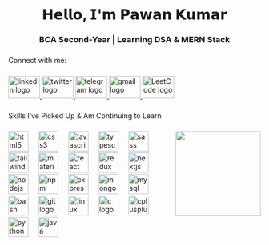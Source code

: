 <h1 align="center">𝗛𝗲𝗹𝗹𝗼, 𝗜'𝗺 𝗣𝗮𝘄𝗮𝗻 𝗞𝘂𝗺𝗮𝗿</h1>

###

<h3 align="center">BCA Second-Year | Learning DSA & MERN Stack</h3>

###

<p align="left">Connect with me:</p>

###

<div align="left">
  <a href="https://www.linkedin.com/in/pawan-kumar-vn/" target="_blank">
    <img src="https://raw.githubusercontent.com/maurodesouza/profile-readme-generator/master/src/assets/icons/social/linkedin/default.svg" width="63" height="45" alt="linkedin logo"  />
  </a>
  <a href="https://x.com/Pawankumar_vn" target="_blank">
    <img src="https://raw.githubusercontent.com/maurodesouza/profile-readme-generator/master/src/assets/icons/social/twitter/default.svg" width="63" height="45" alt="twitter logo"  />
  </a>
  <a href="https://t.me/Deviant_nx" target="_blank">
    <img src="https://raw.githubusercontent.com/maurodesouza/profile-readme-generator/master/src/assets/icons/social/telegram/default.svg" width="63" height="45" alt="telegram logo"  />
  </a>
  <a href="https://mail.google.com/mail/?view=cm&fs=1&to=pawankumar.vn@gmail.com" target="_blank">
    <img src="https://raw.githubusercontent.com/maurodesouza/profile-readme-generator/master/src/assets/icons/social/gmail/default.svg" width="63" height="45" alt="gmail logo"  />
  </a>
<a href="https://leetcode.com/Pawankumar-vn" target="_blank">
    <img src="https://upload.wikimedia.org/wikipedia/commons/a/ab/LeetCode_logo_white_no_text.svg" width="63" height="45" alt="LeetCode logo" />
</a>

</div>

###

<p align="left">Skills I’ve Picked Up & Am Continuing to Learn</p>

###

<img align="right" height="170" src="https://media-hosting.imagekit.io//3e58eb3c5ef54449/ezgif-8281b1ebcc927b.gif?Expires=1834906091&Key-Pair-Id=K2ZIVPTIP2VGHC&Signature=cTJVCn2lrdNzmF6D30t2HU8BbnM6ojzU9n11PYktuDT3ceZmEHVy4~NkVdBiP-Gus8jToxl~RPLWwHD6jTnMB~Rr2mVJIEcFrKr2667dpPmgvyjNNqG9Wow1PgT9ZNv1kROTlrOV0kTi2n94ULX7zt0vF67Z1akzn0jmwVF7AIBFDJoxnHHg6GXY~UpKc4EPSVL68G~Xx~jFY0psiaa7Q0EcD6khMKK46uhPCmYxek44H2NOedCNLuXcFzPilqBaz6MLBYbGvYNLqK6yLHtU2UHLwE~INhhQkhjVfyPUEvoj9Hm3QsHXhaSkOSofoPNnQQBqahVw-2SUFSLGnpoGsg__"  />

###

<div align="left">
  <img src="https://cdn.jsdelivr.net/gh/devicons/devicon/icons/html5/html5-original.svg" height="40" alt="html5 logo"  />
  <img width="12" />
  <img src="https://cdn.jsdelivr.net/gh/devicons/devicon/icons/css3/css3-original.svg" height="40" alt="css3 logo"  />
  <img width="12" />
  <img src="https://cdn.jsdelivr.net/gh/devicons/devicon/icons/javascript/javascript-original.svg" height="40" alt="javascript logo"  />
  <img width="12" />
  <img src="https://cdn.jsdelivr.net/gh/devicons/devicon/icons/typescript/typescript-original.svg" height="40" alt="typescript logo"  />
  <img width="12" />
  <img src="https://cdn.jsdelivr.net/gh/devicons/devicon/icons/sass/sass-original.svg" height="40" alt="sass logo"  />
  <img width="12" />
  <img src="https://cdn.simpleicons.org/tailwindcss/06B6D4" height="40" alt="tailwindcss logo"  />
  <img width="12" />
  <img src="https://cdn.jsdelivr.net/gh/devicons/devicon/icons/materialui/materialui-original.svg" height="40" alt="materialui logo"  />
  <img width="12" />
  <img src="https://cdn.jsdelivr.net/gh/devicons/devicon/icons/react/react-original.svg" height="40" alt="react logo"  />
  <img width="12" />
  <img src="https://cdn.jsdelivr.net/gh/devicons/devicon/icons/redux/redux-original.svg" height="40" alt="redux logo"  />
  <img width="12" />
  <img src="https://cdn.jsdelivr.net/gh/devicons/devicon/icons/nextjs/nextjs-original.svg" height="40" alt="nextjs logo"  />
  <img width="12" />
  <img src="https://cdn.jsdelivr.net/gh/devicons/devicon/icons/nodejs/nodejs-original.svg" height="40" alt="nodejs logo"  />
  <img width="12" />
  <img src="https://cdn.jsdelivr.net/gh/devicons/devicon/icons/npm/npm-original-wordmark.svg" height="40" alt="npm logo"  />
  <img width="12" />
  <img src="https://skillicons.dev/icons?i=express" height="40" alt="express logo"  />
  <img width="12" />
  <img src="https://cdn.jsdelivr.net/gh/devicons/devicon/icons/mongodb/mongodb-original.svg" height="40" alt="mongodb logo"  />
  <img width="12" />
  <img src="https://cdn.jsdelivr.net/gh/devicons/devicon/icons/mysql/mysql-original.svg" height="40" alt="mysql logo"  />
  <img width="12" />
  <img src="https://cdn.jsdelivr.net/gh/devicons/devicon/icons/bash/bash-original.svg" height="40" alt="bash logo"  />
  <img width="12" />
  <img src="https://cdn.jsdelivr.net/gh/devicons/devicon/icons/git/git-original.svg" height="40" alt="git logo"  />
  <img width="12" />
  <img src="https://cdn.jsdelivr.net/gh/devicons/devicon/icons/linux/linux-original.svg" height="40" alt="linux logo"  />
  <img width="12" />
  <img src="https://cdn.jsdelivr.net/gh/devicons/devicon/icons/c/c-original.svg" height="40" alt="c logo"  />
  <img width="12" />
  <img src="https://cdn.jsdelivr.net/gh/devicons/devicon/icons/cplusplus/cplusplus-original.svg" height="40" alt="cplusplus logo"  />
  <img width="12" />
  <img src="https://cdn.jsdelivr.net/gh/devicons/devicon/icons/python/python-original.svg" height="40" alt="python logo"  />
  <img width="12" />
  <img src="https://cdn.jsdelivr.net/gh/devicons/devicon/icons/java/java-original.svg" height="40" alt="java logo"  />
</div>

###
